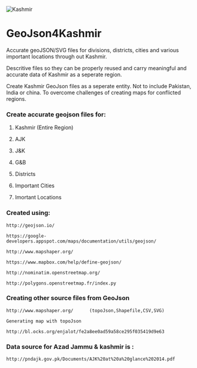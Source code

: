 ![Kashmir](https://raw.githubusercontent.com/hamadkh/GeoJson4Kashmir/master/Flag_of_Azad_Kashmir.svg)



# GeoJson4Kashmir

Accurate geoJSON/SVG files for divisions, districts, cities and various important locations through out Kashmir.

Descritive files so they can be properly reused and carry meaningful and accurate data of Kashmir as a seperate region.

Create Kashmir GeoJson files as a seperate entity. Not to include Pakistan, India or china. To overcome challenges of creating maps for conflicted regions.

### Create accurate geojson files for:

1. Kashmir (Entire Region)

2. AJK

3. J&K

4. G&B

5. Districts

6. Important Cities

7. Imortant Locations

### Created using:

    http://geojson.io/

    https://google-developers.appspot.com/maps/documentation/utils/geojson/

    http://www.mapshaper.org/

    https://www.mapbox.com/help/define-geojson/

    http://nominatim.openstreetmap.org/

    http://polygons.openstreetmap.fr/index.py

### Creating other source files from GeoJson
    http://www.mapshaper.org/      (topoJson,Shapefile,CSV,SVG)
    
    Generating map with topoJson
    
    http://bl.ocks.org/enjalot/fe2a8ee0ad59a58ce295f035419d9e63
    
### Data source for Azad Jammu & kashmir is :

    http://pndajk.gov.pk/Documents/AJK%20at%20a%20glance%202014.pdf
